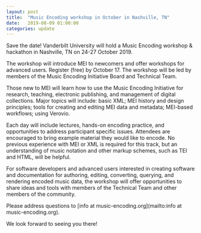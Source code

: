 ```yaml
---
layout: post
title:  "Music Encoding workshop in October in Nashville, TN"
date:   2019-08-09 01:00:00
categories: update
---
```


Save the date! Vanderbilt University will hold a Music
Encoding workshop & hackathon in Nashville, TN on 24-27 October 2019. 

The workshop will introduce MEI to newcomers and offer workshops for advanced
users. Register (free) by October 17. The workshop will be led by members
of the Music Encoding Initiative Board and Technical Team.

Those new to MEI will learn how to use the Music Encoding Initiative for
research, teaching, electronic publishing, and management of digital
collections. Major topics will include: basic XML; MEI history and design
principles; tools for creating and editing MEI data and metadata; MEI-based
workflows; using Verovio.

Each day will include lectures, hands-on encoding practice, and
opportunities to address participant specific issues. Attendees are
encouraged to bring example material they would like to encode. No previous
experience with MEI or XML is required for this track, but an understanding
of music notation and other markup schemes, such as TEI and HTML, will be
helpful.

For software developers and advanced users interested in creating software
and documentation for authoring, editing, converting, querying, and
rendering encoded music data, the workshop will offer opportunities to
share ideas and tools with members of the Technical Team and other members
of the community.

Please address questions to [info at music-encoding.org](mailto:info at music-encoding.org).

We look forward to seeing you there!